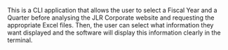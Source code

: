 This is a CLI application that allows the user to select a Fiscal Year and a Quarter before analysing the JLR Corporate website and requesting the appropriate Excel files. Then, the user can select what information they want displayed and the software will display this information clearly in the terminal. 
